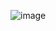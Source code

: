 ![image](https://github.com/DumSp1ro/Diplom/assets/146105715/e2f6eb58-50ad-4993-ba76-4e96d2b7eec9)


